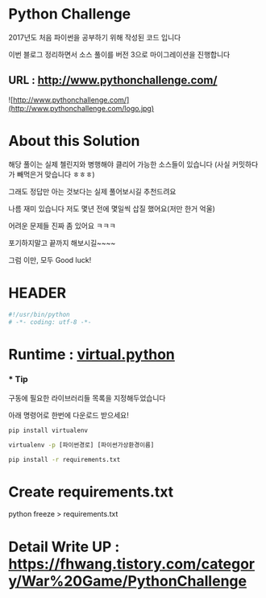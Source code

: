 # Python Challenge

2017년도 처음 파이썬을 공부하기 위해 작성된 코드 입니다

이번 블로그 정리하면서 소스 풀이를 버전 3으로 마이그레이션을 진행합니다

## URL : http://www.pythonchallenge.com/

![http://www.pythonchallenge.com/](http://www.pythonchallenge.com/logo.jpg)

# About this Solution

해당 풀이는 실제 첼린지와 병행해야 클리어 가능한 소스들이 있습니다
(사실 커밋하다가 빼먹은거 맞습니다 ㅎㅎㅎ)

그래도 정답만 아는 것보다는 실제 풀어보시길 추천드려요

나름 재미 있습니다 저도 몇년 전에 몇일씩 삽질 했어요(저만 한거 억울)

어려운 문제들 진짜 좀 있어요 ㅋㅋㅋ

포기하지말고 끝까지 해보시길~~~~

그럼 이만, 모두 Good luck!

# HEADER

```python
#!/usr/bin/python
# -*- coding: utf-8 -*-
```

# Runtime : [virtual.python](https://virtualenv.pypa.io/en/latest/index.html)

### * Tip
구동에 필요한 라이브러리들 목록을 지정해두었습니다

아래 명령어로 한번에 다운로드 받으세요!

```bat
pip install virtualenv

virtualenv -p [파이썬경로] [파이썬가상환경이름]

pip install -r requirements.txt

```

# Create requirements.txt

python freeze > requirements.txt

# Detail Write UP : https://fhwang.tistory.com/category/War%20Game/PythonChallenge
